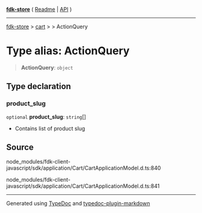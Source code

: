 [**fdk-store**](../../../README.md) ( [Readme](../../../README.md) \| [API](../../../API.md) )

---

[fdk-store](../../../API.md) > [cart](../../README.md) > [<internal>](../README.md) > ActionQuery

# Type alias: ActionQuery

> **ActionQuery**: `object`

## Type declaration

### product_slug

`optional` **product_slug**: `string`[]

- Contains list of product slug

## Source

node_modules/fdk-client-javascript/sdk/application/Cart/CartApplicationModel.d.ts:840

node_modules/fdk-client-javascript/sdk/application/Cart/CartApplicationModel.d.ts:841

---

Generated using [TypeDoc](https://typedoc.org/) and [typedoc-plugin-markdown](https://www.npmjs.com/package/typedoc-plugin-markdown)
